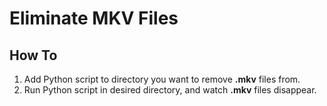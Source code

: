 # Eliminate MKV Files

## How To

1. Add Python script to directory you want to remove **.mkv** files from.
2. Run Python script in desired directory, and watch **.mkv** files disappear.
